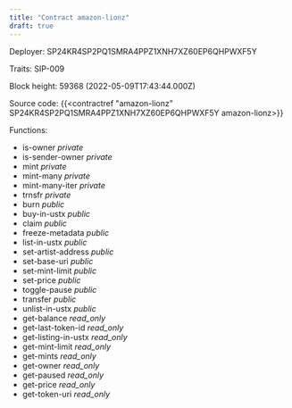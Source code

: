 ```yaml
---
title: "Contract amazon-lionz"
draft: true
---
```

Deployer: SP24KR4SP2PQ1SMRA4PPZ1XNH7XZ60EP6QHPWXF5Y

Traits:
SIP-009 



Block height: 59368 (2022-05-09T17:43:44.000Z)

Source code: {{<contractref "amazon-lionz" SP24KR4SP2PQ1SMRA4PPZ1XNH7XZ60EP6QHPWXF5Y amazon-lionz>}}

Functions:

* is-owner _private_
* is-sender-owner _private_
* mint _private_
* mint-many _private_
* mint-many-iter _private_
* trnsfr _private_
* burn _public_
* buy-in-ustx _public_
* claim _public_
* freeze-metadata _public_
* list-in-ustx _public_
* set-artist-address _public_
* set-base-uri _public_
* set-mint-limit _public_
* set-price _public_
* toggle-pause _public_
* transfer _public_
* unlist-in-ustx _public_
* get-balance _read_only_
* get-last-token-id _read_only_
* get-listing-in-ustx _read_only_
* get-mint-limit _read_only_
* get-mints _read_only_
* get-owner _read_only_
* get-paused _read_only_
* get-price _read_only_
* get-token-uri _read_only_

